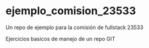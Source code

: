 # ejemplo_comision_23533
Un repo de ejemplo para la comisión de fullstack 23533

Ejercicios basicos de manejo de un repo GIT
